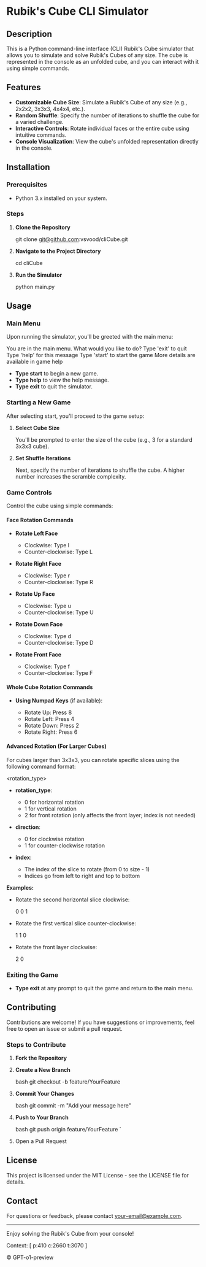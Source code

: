 # Rubik's Cube CLI Simulator

## Description

This is a Python command-line interface (CLI) Rubik's Cube simulator that allows you to simulate and solve Rubik's Cubes of any size. The cube is represented in the console as an unfolded cube, and you can interact with it using simple commands.

## Features

- **Customizable Cube Size**: Simulate a Rubik's Cube of any size (e.g., 2x2x2, 3x3x3, 4x4x4, etc.).
- **Random Shuffle**: Specify the number of iterations to shuffle the cube for a varied challenge.
- **Interactive Controls**: Rotate individual faces or the entire cube using intuitive commands.
- **Console Visualization**: View the cube's unfolded representation directly in the console.

## Installation

### Prerequisites

- Python 3.x installed on your system.

### Steps

1. **Clone the Repository**

      git clone git@github.com:vsvood/cliCube.git
   

2. **Navigate to the Project Directory**

      cd cliCube
   

3. **Run the Simulator**

      python main.py
   

## Usage

### Main Menu

Upon running the simulator, you'll be greeted with the main menu:


You are in the main menu. What would you like to do?
Type 'exit' to quit
Type 'help' for this message
Type 'start' to start the game
More details are available in game help


- **Type start** to begin a new game.
- **Type help** to view the help message.
- **Type exit** to quit the simulator.

### Starting a New Game

After selecting start, you'll proceed to the game setup:

1. **Select Cube Size**

   You'll be prompted to enter the size of the cube (e.g., 3 for a standard 3x3x3 cube).

2. **Set Shuffle Iterations**

   Next, specify the number of iterations to shuffle the cube. A higher number increases the scramble complexity.

### Game Controls

Control the cube using simple commands:

#### Face Rotation Commands

- **Rotate Left Face**

  - Clockwise: Type l
  - Counter-clockwise: Type L

- **Rotate Right Face**

  - Clockwise: Type r
  - Counter-clockwise: Type R

- **Rotate Up Face**

  - Clockwise: Type u
  - Counter-clockwise: Type U

- **Rotate Down Face**

  - Clockwise: Type d
  - Counter-clockwise: Type D

- **Rotate Front Face**

  - Clockwise: Type f
  - Counter-clockwise: Type F

#### Whole Cube Rotation Commands

- **Using Numpad Keys** (if available):

  - Rotate Up: Press 8
  - Rotate Left: Press 4
  - Rotate Down: Press 2
  - Rotate Right: Press 6

#### Advanced Rotation (For Larger Cubes)

For cubes larger than 3x3x3, you can rotate specific slices using the following command format:


<rotation_type> <direction> <index>


- **rotation_type**:

  - 0 for horizontal rotation
  - 1 for vertical rotation
  - 2 for front rotation (only affects the front layer; index is not needed)

- **direction**:

  - 0 for clockwise rotation
  - 1 for counter-clockwise rotation

- **index**:

  - The index of the slice to rotate (from 0 to size - 1)
  - Indices go from left to right and top to bottom

**Examples:**

- Rotate the second horizontal slice clockwise:

  
  0 0 1
  

- Rotate the first vertical slice counter-clockwise:

  
  1 1 0
  

- Rotate the front layer clockwise:

  
  2 0
  

### Exiting the Game

- **Type exit** at any prompt to quit the game and return to the main menu.

## Contributing

Contributions are welcome! If you have suggestions or improvements, feel free to open an issue or submit a pull request.

### Steps to Contribute

1. **Fork the Repository**

2. **Create a New Branch**

   bash
   git checkout -b feature/YourFeature
   

3. **Commit Your Changes**

   bash
   git commit -m "Add your message here"
   

4. **Push to Your Branch**

   bash
   git push origin feature/YourFeature
   `

5. Open a Pull Request

## License

This project is licensed under the MIT License - see the LICENSE file for details.

## Contact

For questions or feedback, please contact your-email@example.com.

---

Enjoy solving the Rubik's Cube from your console!

Context: [ p:410 c:2660 t:3070 ]

© GPT-o1-preview
